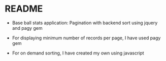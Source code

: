 # README

* Base ball stats application: Pagination with backend sort using jquery and pagy gem

* For displaying minimum number of records per page, I have used pagy gem
* For on demand sorting, I have created my own using javascript

